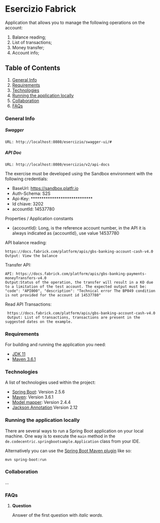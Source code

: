 # Esercizio Fabrick
Application that allows you to manage the following operations on the account:
1. Balance reading;
2. List of transactions;
3. Money transfer;
4. Account info; 


## Table of Contents
1. [General Info](#general-info)
2. [Requirements](#requirements)
3. [Technologies](#technologies)
4. [Running the application locally](#running-the-application-locally)
5. [Collaboration](#collaboration)
6. [FAQs](#faqs)

### General Info

##### Swagger
	URL: http://localhost:8080/esercizio/swagger-ui/#
##### API Doc
	URL: http://localhost:8080/esercizio/v2/api-docs

The exercise must be developed using the Sandbox environment with the following credentials:  

* BaseUrl: 		https://sandbox.platfr.io  
* Auth-Schema: 	S2S  
* Api-Key: 		*****************************  
* Id chiave: 		3202  
* accountId: 		14537780  

Properties / Application constants  
* {accountId}: Long, is the reference account number, in the API it is always indicated as {accountId}, use value 14537780


API balance reading: 

	https://docs.fabrick.com/platform/apis/gbs-banking-account-cash-v4.0 
	Output: View the balance

Transfer API:

	API: https://docs.fabrick.com/platform/apis/gbs-banking-payments-moneyTransfers-v4.0  
	Output:Status of the operation, the transfer will result in a KO due to a limitation of the test account. The expected output must be: "code": "API000", "description": "Technical error The BP049 condition is not provided for the account id 14537780"

Read API Transactions:

	 https://docs.fabrick.com/platform/apis/gbs-banking-account-cash-v4.0
	 Output: List of transactions, transactions are present in the suggested dates on the example.

### Requirements

For building and running the application you need:

- [JDK 11](https://www.oracle.com/it/java/technologies/javase/jdk11-archive-downloads.html)
- [Maven 3.6.1](https://maven.apache.org)

### Technologies

A list of technologies used within the project:
* [Spring Boot](https://spring.io/projects/spring-boot): Version 2.5.6
* [Maven](https://maven.apache.org/): Version 3.6.1
* [Model mapper](http://modelmapper.org/user-manual/spring-integration/): Version 2.4.4
* [Jackson Annotation](https://mvnrepository.com/artifact/com.fasterxml.jackson.core/jackson-annotations) Version 2.12


### Running the application locally

There are several ways to run a Spring Boot application on your local machine. One way is to execute the `main` method in the `de.codecentric.springbootsample.Application` class from your IDE.

Alternatively you can use the [Spring Boot Maven plugin](https://docs.spring.io/spring-boot/docs/current/reference/html/build-tool-plugins-maven-plugin.html) like so:

```shell
mvn spring-boot:run
```

### Collaboration

...

### FAQs

1. **Question**

	Answer of the first question with _italic words_. 